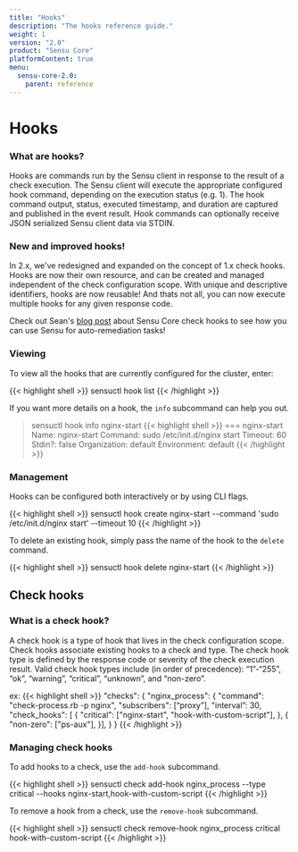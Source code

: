 ```yaml
---
title: "Hooks"
description: "The hooks reference guide."
weight: 1
version: "2.0"
product: "Sensu Core"
platformContent: true
menu:
  sensu-core-2.0:
    parent: reference
---
```


# Hooks

### What are hooks?

Hooks are commands run by the Sensu client in response to the result of a check execution. The Sensu client will execute the appropriate configured hook command, depending on the execution status (e.g. 1). The hook command output, status, executed timestamp, and duration are captured and published in the event result. Hook commands can optionally receive JSON serialized Sensu client data via STDIN.

### New and improved hooks!

In 2.x, we've redesigned and expanded on the concept of 1.x check hooks. Hooks are now their own resource, and can be created and managed independent of the check configuration scope. With unique and descriptive identifiers, hooks are now reusable! And thats not all, you can now execute multiple hooks for any given response code.

Check out Sean's [blog post](https://blog.sensuapp.org/using-check-hooks-a739a362961f) about Sensu Core check hooks to see how you can use Sensu for auto-remediation tasks!

### Viewing

To view all the hooks that are currently configured for the cluster, enter:

{{< highlight shell >}}
sensuctl hook list
{{< /highlight >}}

If you want more details on a hook, the `info` subcommand can help you out.

> sensuctl hook info nginx-start
{{< highlight shell >}}
=== nginx-start
Name:           nginx-start
Command:        sudo /etc/init.d/nginx start
Timeout:        60
Stdin?:         false
Organization:   default
Environment:    default
{{< /highlight >}}

### Management

Hooks can be configured both interactively or by using CLI flags.

{{< highlight shell >}}
sensuctl hook create nginx-start --command 'sudo /etc/init.d/nginx start' --timeout 10
{{< /highlight >}}

To delete an existing hook, simply pass the name of the hook to the `delete` command.

{{< highlight shell >}}
sensuctl hook delete nginx-start
{{< /highlight >}}

## Check hooks

### What is a check hook?

A check hook is a type of hook that lives in the check configuration scope. Check hooks associate existing hooks to a check and type. The check hook type is defined by the response code or severity of the check execution result. Valid check hook types include (in order of precedence): “1”-“255”, “ok”, “warning”, “critical”, “unknown”, and “non-zero”.

ex:
{{< highlight shell >}}
"checks": {
    "nginx_process": {
        "command": "check-process.rb -p nginx",
        "subscribers": [“proxy”],
        "interval”: 30,
        "check_hooks": [
        {
            "critical": ["nginx-start", "hook-with-custom-script"],
        },
        {
            "non-zero": ["ps-aux"],
        }],
    }
}
{{< /highlight >}}

### Managing check hooks

To add hooks to a check, use the `add-hook` subcommand.

{{< highlight shell >}}
sensuctl check add-hook nginx_process --type critical --hooks nginx-start,hook-with-custom-script
{{< /highlight >}}

To remove a hook from a check, use the `remove-hook` subcommand.

{{< highlight shell >}}
sensuctl check remove-hook nginx_process critical hook-with-custom-script
{{< /highlight >}}

